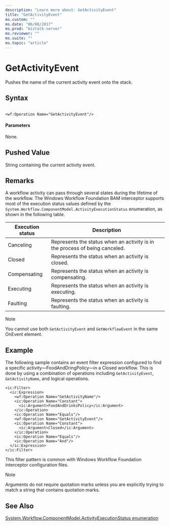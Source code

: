 ```yaml
---
description: "Learn more about: GetActivityEvent"
title: "GetActivityEvent"
ms.custom: ""
ms.date: "06/08/2017"
ms.prod: "biztalk-server"
ms.reviewer: ""
ms.suite: ""
ms.topic: "article"
---
```

# GetActivityEvent
Pushes the name of the current activity event onto the stack.

## Syntax

```

<wf:Operation Name="GetActivityEvent"/>
```

#### Parameters
 None.

## Pushed Value
 String containing the current activity event.

## Remarks
 A workflow activity can pass through several states during the lifetime of the workflow. The Windows Workflow Foundation BAM interceptor supports most of the execution status values defined by the `System.Workflow.ComponentModel.ActivityExecutionStatus` enumeration, as shown in the following table.

|Execution status|Description|
|----------------------|-----------------|
|Canceling|Represents the status when an activity is in the process of being canceled.|
|Closed|Represents the status when an activity is closed.|
|Compensating|Represents the status when an activity is compensating.|
|Executing|Represents the status when an activity is executing.|
|Faulting|Represents the status when an activity is faulting.|

> [!NOTE]
>  You cannot use both `GetActivityEvent` and `GetWorkflowEvent` in the same OnEvent element.

## Example
 The following sample contains an event filter expression configured to find a specific activity—FoodAndDringPolicy—in a Closed workflow. This is done by using a combination of operations including `GetActivityEvent`, `GetActivityName`, and logical operations.

```
<ic:Filter>
  <ic:Expression>
    <wf:Operation Name="GetActivityName"/>
    <ic:Operation Name="Constant">
      <ic:Argument>FoodAndDrinksPolicy</ic:Argument>
    </ic:Operation>
    <ic:Operation Name="Equals"/>
    <wf:Operation Name="GetActivityEvent"/>
    <ic:Operation Name="Constant">
      <ic:Argument>Closed</ic:Argument>
    </ic:Operation>
    <ic:Operation Name="Equals"/>
    <ic:Operation Name="And"/>
  </ic:Expression>
</ic:Filter>
```

 This filter pattern is common with Windows Workflow Foundation interceptor configuration files.

> [!NOTE]
>  Arguments do not require quotation marks unless you are explicitly trying to match a string that contains quotation marks.

## See Also
 [System.Workflow.ComponentModel.ActivityExecutionStatus enumeration](https://go.microsoft.com/fwlink/?LinkId=119570)
